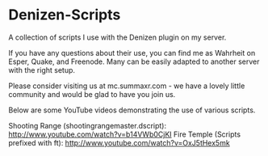Denizen-Scripts
===============

A collection of scripts I use with the Denizen plugin on my server.

If you have any questions about their use, you can find me as Wahrheit on Esper, Quake, and Freenode. Many can be easily adapted to another server with the right setup.

Please consider visiting us at mc.summaxr.com - we have a lovely little community and would be glad to have you join us.

Below are some YouTube videos demonstrating the use of various scripts.

Shooting Range (shootingrangemaster.dscript): http://www.youtube.com/watch?v=b14VWb0CjKI
Fire Temple (Scripts prefixed with ft): http://www.youtube.com/watch?v=OxJ5tHex5mk
